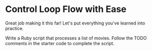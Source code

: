 # Control Loop Flow with Ease

Great job making it this far! Let's put everything you've learned into practice.

Write a Ruby script that processes a list of movies. Follow the TODO comments in the starter code to complete the script.